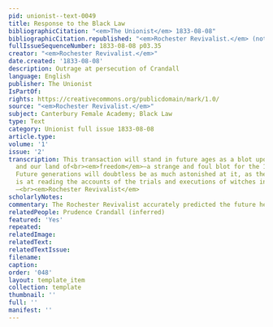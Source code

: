 ```yaml
---
pid: unionist--text-0049
title: Response to the Black Law
bibliographicCitation: "<em>The Unionist</em> 1833-08-08"
bibliographicCitation.republished: "<em>Rochester Revivalist.</em> (not researched)"
fullIssueSequenceNumber: 1833-08-08 p03.35
creator: "<em>Rochester Revivalist.</em>"
date.created: '1833-08-08'
description: Outrage at persecution of Crandall
language: English
publisher: The Unionist
IsPartOf: 
rights: https://creativecommons.org/publicdomain/mark/1.0/
source: "<em>Rochester Revivalist.</em>"
subject: Canterbury Female Academy; Black Law
type: Text
category: Unionist full issue 1833-08-08
article.type: 
volume: '1'
issue: '2'
transcription: This transaction will stand in future ages as a blot upon that<br><em>free</em>state
  and our land of<br><em>freedom</em>—a strange and foul blot for the 19<br><sup>th</sup>century.
  Future generations will doubtless be as much astonished at it, as the<br>present
  is at reading the accounts of the trials and executions of witches in<br>New-England.”
  –<br><em>Rochester Revivalist</em>
scholarlyNotes: 
commentary: The Rochester Revivalist accurately predicted the future here.
relatedPeople: Prudence Crandall (inferred)
featured: 'Yes'
repeated: 
relatedImage: 
relatedText: 
relatedTextIssue: 
filename: 
caption: 
order: '048'
layout: template_item
collection: template
thumbnail: ''
full: ''
manifest: ''
---
```

